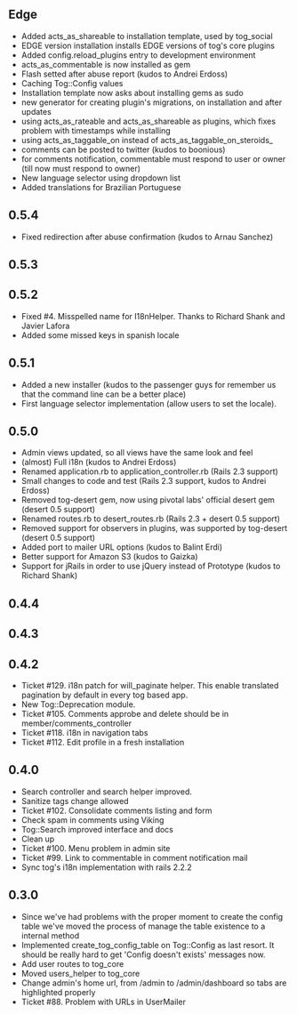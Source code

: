 Edge
----

* Added acts_as_shareable to installation template, used by tog_social
* EDGE version installation installs EDGE versions of tog's core plugins
* Added config.reload_plugins entry to development environment
* acts_as_commentable is now installed as gem
* Flash setted after abuse report (kudos to Andrei Erdoss)
* Caching Tog::Config values
* Installation template now asks about installing gems as sudo
* new generator for creating plugin's migrations, on installation and after updates
* using acts_as_rateable and acts_as_shareable as plugins, which fixes problem with timestamps while installing
* using acts_as_taggable_on instead of acts_as_taggable_on_steroids_
* comments can be posted to twitter (kudos to boonious)
* for comments notification, commentable must respond to user or owner (till now must respond to owner)
* New language selector using dropdown list
* Added translations for Brazilian Portuguese

0.5.4
----

* Fixed redirection after abuse confirmation (kudos to Arnau Sanchez)

0.5.3
----

0.5.2
----

* Fixed #4. Misspelled name for I18nHelper. Thanks to Richard Shank and Javier Lafora 
* Added some missed keys in spanish locale

0.5.1
----

* Added a new installer (kudos to the passenger guys for remember us that the command line can be a better place)
* First language selector implementation (allow users to set the locale).

0.5.0
----

* Admin views updated, so all views have the same look and feel
* (almost) Full i18n (kudos to Andrei Erdoss)
* Renamed application.rb to application_controller.rb (Rails 2.3 support)
* Small changes to code and test (Rails 2.3 support, kudos to Andrei Erdoss)
* Removed tog-desert gem, now using pivotal labs' official desert gem (desert 0.5 support)
* Renamed routes.rb to desert_routes.rb (Rails 2.3 + desert 0.5 support)
* Removed support for observers in plugins, was supported by tog-desert (desert 0.5 support)
* Added port to mailer URL options (kudos to Balint Erdi)
* Better support for Amazon S3 (kudos to Gaizka)
* Support for jRails in order to use jQuery instead of Prototype (kudos to Richard Shank)


0.4.4
----

0.4.3
----

0.4.2
----
* Ticket #129.  i18n patch for will_paginate helper. This enable translated pagination by default in every tog based app.
* New Tog::Deprecation module.
* Ticket #105. Comments approbe and delete should be in member/comments_controller
* Ticket #118. i18n in navigation tabs
* Ticket #112. Edit profile in a fresh installation

0.4.0
----
* Search controller and search helper improved.
* Sanitize tags change allowed
* Ticket #102. Consolidate comments listing and form
* Check spam in comments using Viking
* Tog::Search improved interface and docs
* Clean up
* Ticket #100. Menu problem in admin site
* Ticket #99. Link to commentable in comment notification mail
* Sync tog's i18n implementation with rails 2.2.2

0.3.0
----
* Since we've had problems with the proper moment to create the config table we've moved the process of manage the table existence to a internal method
* Implemented create_tog_config_table on Tog::Config as last resort. It should be really hard to get 'Config doesn't exists' messages now.
* Add user routes to tog_core
* Moved users_helper to tog_core
* Change admin's home url, from /admin to /admin/dashboard so tabs are highlighted properly
* Ticket #88. Problem with URLs in UserMailer
